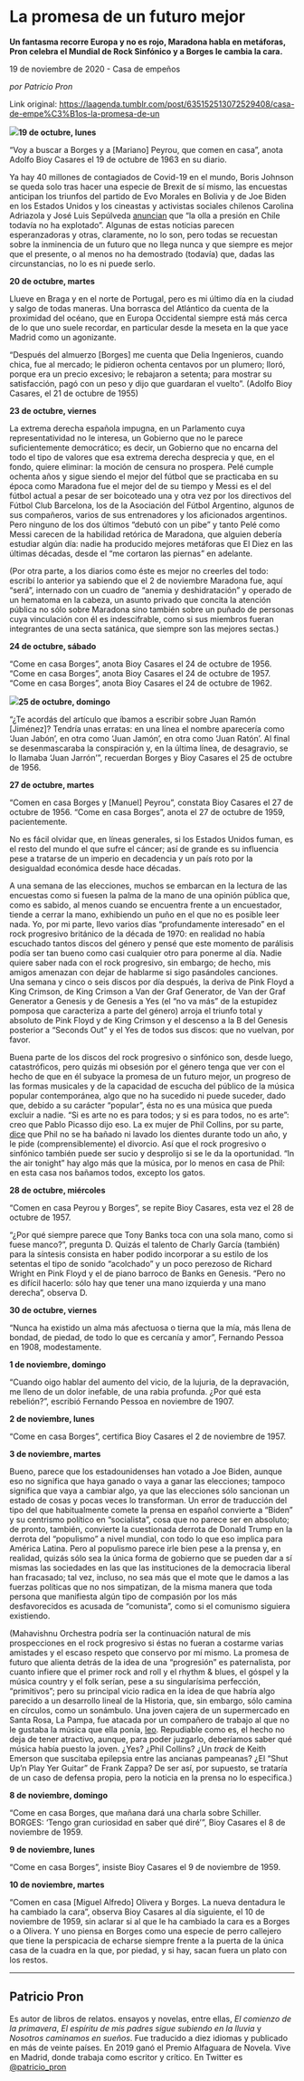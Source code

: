 # La promesa de un futuro mejor

**Un fantasma recorre Europa y no es rojo, Maradona habla en metáforas, Pron celebra el Mundial de Rock Sinfónico y a Borges le cambia la cara.**

19 de noviembre de 2020 - Casa de empeños

_por Patricio Pron_

Link original: https://laagenda.tumblr.com/post/635152513072529408/casa-de-empe%C3%B1os-la-promesa-de-un

![](https://64.media.tumblr.com/ba624d499fb5b89623f35c6a3dfc9cd6/f9ee81315fb02362-f3/s500x750/3d0c83cce6ce51d4ef1d748e4f0d0d214e5b91ad.jpg)**19 de octubre, lunes**

“Voy a buscar a
Borges y a [Mariano] Peyrou, que comen en casa”, anota Adolfo Bioy Casares el
19 de octubre de 1963 en su diario. 

Ya hay 40 millones
de contagiados de Covid-19 en el mundo, Boris Johnson se queda solo tras hacer
una especie de Brexit de sí mismo, las encuestas anticipan los triunfos del
partido de Evo Morales en Bolivia y de Joe Biden en los Estados Unidos y los
cineastas y activistas sociales chilenos Carolina Adriazola y José Luis
Sepúlveda [anuncian](https://bit.ly/2Uy5YLq)  que “la olla a presión en Chile todavía no ha explotado”.
Algunas de estas noticias parecen esperanzadoras y otras, claramente, no lo
son, pero todas se recuestan sobre la inminencia de un futuro que no llega
nunca y que siempre es mejor que el presente, o al menos no ha demostrado (todavía)
que, dadas las circunstancias, no lo es ni puede serlo. 

**20 de octubre,
martes**

Llueve en Braga y en
el norte de Portugal, pero es mi último día en la ciudad y salgo de todas
maneras. Una borrasca del Atlántico da cuenta de la proximidad del océano, que en
Europa Occidental siempre está más cerca de lo que uno suele recordar, en particular
desde la meseta en la que yace Madrid como un agonizante. 

“Después del almuerzo
[Borges] me cuenta que Delia Ingenieros, cuando chica, fue al mercado; le
pidieron ochenta centavos por un plumero; lloró, porque era un precio excesivo;
le rebajaron a setenta; para mostrar su satisfacción, pagó con un peso y dijo
que guardaran el vuelto”. (Adolfo Bioy Casares, el 21 de octubre de 1955) 

**23 de octubre,
viernes**

La extrema derecha
española impugna, en un Parlamento cuya representatividad no le interesa, un Gobierno
que no le parece suficientemente democrático; es decir, un Gobierno que no
encarna del todo el tipo de valores que esa extrema derecha desprecia y que, en
el fondo, quiere eliminar: la moción de censura no prospera. Pelé cumple
ochenta años y sigue siendo el mejor del fútbol que se practicaba en su época
como Maradona fue el mejor del de su tiempo y Messi es el del fútbol actual a
pesar de ser boicoteado una y otra vez por los directivos del Fútbol Club Barcelona,
los de la Asociación del Fútbol Argentino, algunos de sus compañeros, varios de
sus entrenadores y los aficionados argentinos. Pero ninguno de los dos últimos “debutó
con un pibe” y tanto Pelé como Messi carecen de la habilidad retórica de
Maradona, que alguien debería estudiar algún día: nadie ha producido mejores
metáforas que El Diez en las últimas décadas, desde el “me cortaron las piernas”
en adelante. 

(Por otra parte, a
los diarios como éste es mejor no creerles del todo: escribí lo anterior ya
sabiendo que el 2 de noviembre Maradona fue, aquí “será”, internado con un
cuadro de “anemia y deshidratación” y operado de un hematoma en la cabeza, un
asunto privado que concita la atención pública no sólo sobre Maradona sino
también sobre un puñado de personas cuya vinculación con él es indescifrable,
como si sus miembros fueran integrantes de una secta satánica, que siempre son
las mejores sectas.) 

**24 de octubre, sábado**

“Come en casa
Borges”, anota Bioy Casares el 24 de octubre de 1956. “Come en casa Borges”,
anota Bioy Casares el 24 de octubre de 1957. “Come en casa Borges”, anota Bioy
Casares el 24 de octubre de 1962. 

![](https://64.media.tumblr.com/afbf6de9f9add7904377757f0b38f45f/f9ee81315fb02362-a6/s500x750/75fd2e8e62b29ea0a19500e73f8e12ddf4f89b14.jpg)**25 de octubre,
domingo**

“¿Te acordás del
artículo que íbamos a escribir sobre Juan Ramón [Jiménez]? Tendría unas erratas:
en una línea el nombre aparecería como ‘Juan Jabón’, en otra como ‘Juan Jamón’,
en otra como ‘Juan Ratón’. Al final se desenmascaraba la conspiración y, en la última
línea, de desagravio, se lo llamaba ‘Juan Jarrón’”, recuerdan Borges y Bioy
Casares el 25 de octubre de 1956. 

**27 de octubre,
martes**

“Comen en casa
Borges y [Manuel] Peyrou”, constata Bioy Casares el 27 de octubre de 1956. “Come
en casa Borges”, anota el 27 de octubre de 1959, pacientemente. 

No es fácil olvidar
que, en líneas generales, si los Estados Unidos fuman, es el resto del mundo el
que sufre el cáncer; así de grande es su influencia pese a tratarse de un imperio
en decadencia y un país roto por la desigualdad económica desde hace décadas. 

A una semana de las
elecciones, muchos se embarcan en la lectura de las encuestas como si fuesen la
palma de la mano de una opinión pública que, como es sabido, al menos cuando se
encuentra frente a un encuestador, tiende a cerrar la mano, exhibiendo un puño
en el que no es posible leer nada. Yo, por mi parte, llevo varios días “profundamente
interesado” en el rock progresivo británico de la década de 1970: en realidad
no había escuchado tantos discos del género y pensé que este momento de parálisis
podía ser tan bueno como casi cualquier otro para ponerme al día. Nadie quiere
saber nada con el rock progresivo, sin embargo; de hecho, mis amigos amenazan
con dejar de hablarme si sigo pasándoles canciones. Una semana y cinco o seis
discos por día después, la deriva de Pink Floyd a King Crimson, de King Crimson
a Van der Graf Generator, de Van der Graf Generator a Genesis y de Genesis a
Yes (el “no va más” de la estupidez pomposa que caracteriza a parte del género)
arroja el triunfo total y absoluto de Pink Floyd y de King Crimson y el
descenso a la B del Genesis posterior a “Seconds Out” y el Yes de todos sus
discos: que no vuelvan, por favor. 

Buena parte de los
discos del rock progresivo o sinfónico son, desde luego, catastróficos, pero
quizás mi obsesión por el género tenga que ver con el hecho de que en él subyace
la promesa de un futuro mejor, un progreso de las formas musicales y de la
capacidad de escucha del público de la música popular contemporánea, algo que
no ha sucedido ni puede suceder, dado que, debido a su carácter “popular”, ésta
no es una música que pueda excluir a nadie. “Si es arte no es para todos; y si
es para todos, no es arte”: creo que Pablo Picasso dijo eso. La ex mujer de
Phil Collins, por su parte, [dice](https://bit.ly/3kCRvZ7) que Phil no se ha bañado ni lavado los dientes
durante todo un año, y le pide (comprensiblemente) el divorcio. Así que el rock progresivo
o sinfónico también puede ser sucio y desprolijo si se le da la oportunidad. “In
the air tonight” hay algo más que la música, por lo menos en casa de Phil: en
esta casa nos bañamos todos, excepto los gatos. 

**28 de octubre, miércoles**

“Comen en casa
Peyrou y Borges”, se repite Bioy Casares, esta vez el 28 de octubre de 1957. 

“¿Por qué siempre parece
que Tony Banks toca con una sola mano, como si fuese manco?”, pregunta D. Quizás
el talento de Charly García (también) para la síntesis consista en haber podido
incorporar a su estilo de los setentas el tipo de sonido “acolchado” y un poco
perezoso de Richard Wright en Pink Floyd y el de piano barroco de Banks en
Genesis. “Pero no es difícil hacerlo: sólo hay que tener una mano izquierda y
una mano derecha”, observa D. 

**30 de octubre,
viernes**

“Nunca ha existido
un alma más afectuosa o tierna que la mía, más llena de bondad, de piedad,
de todo lo que es cercanía y amor”, Fernando Pessoa en 1908, modestamente. 

**1 de noviembre, domingo**

“Cuando oigo hablar
del aumento del vicio, de la lujuria, de la depravación, me lleno de un dolor
inefable, de una rabia profunda. ¿Por qué esta rebelión?”, escribió Fernando
Pessoa en noviembre de 1907. 

**2 de noviembre,
lunes**

“Come en casa
Borges”, certifica Bioy Casares el 2 de noviembre de 1957. 

**3 de noviembre,
martes**

Bueno, parece que
los estadounidenses han votado a Joe Biden, aunque eso no significa que haya
ganado o vaya a ganar las elecciones; tampoco significa que vaya a cambiar
algo, ya que las elecciones sólo sancionan un estado de cosas y pocas veces lo
transforman. Un error de traducción del tipo del que habitualmente comete la
prensa en español convierte a “Biden” y su centrismo político en “socialista”,
cosa que no parece ser en absoluto; de pronto, también, convierte la cuestionada
derrota de Donald Trump en la derrota del “populismo” a nivel mundial, con todo
lo que eso implica para América Latina. Pero al populismo parece irle bien pese
a la prensa y, en realidad, quizás sólo sea la única forma de gobierno que se pueden
dar a sí mismas las sociedades en las que las instituciones de la democracia
liberal han fracasado; tal vez, incluso, no sea más que el mote que le damos a
las fuerzas políticas que no nos simpatizan, de la misma manera que toda
persona que manifiesta algún tipo de compasión por los más desfavorecidos es acusada
de “comunista”, como si el comunismo siguiera existiendo. 

(Mahavishnu
Orchestra podría ser la continuación natural de mis prospecciones en el rock
progresivo si éstas no fueran a costarme varias amistades y el escaso respeto
que conservo por mí mismo. La promesa de futuro que alienta detrás de la idea
de una “progresión” es paternalista, por cuanto infiere que el primer rock and
roll y el rhythm & blues, el góspel y la música country y el folk serían,
pese a su singularísima perfección, “primitivos”; pero su principal vicio
radica en la idea de que habría algo parecido a un desarrollo lineal de la
Historia, que, sin embargo, sólo camina en círculos, como un sonámbulo. Una
joven cajera de un supermercado en Santa Rosa, La Pampa, fue atacada por un
compañero de trabajo al que no le gustaba la música que ella ponía, [leo](https://bit.ly/32U8Lmv). Repudiable como es,
el hecho no deja de tener atractivo, aunque, para poder juzgarlo, deberíamos
saber qué música había puesto la joven. ¿Yes? ¿Phil Collins? ¿Un *track* de
Keith Emerson que suscitaba epilepsia entre las ancianas pampeanas? ¿El “Shut
Up’n Play Yer Guitar” de Frank Zappa? De ser así, por supuesto, se trataría de
un caso de defensa propia, pero la noticia en la prensa no lo especifica.) 

**8 de noviembre,
domingo**

“Come en casa
Borges, que mañana dará una charla sobre Schiller. BORGES: ‘Tengo gran
curiosidad en saber qué diré’”, Bioy Casares el 8 de noviembre de 1959. 

**9 de noviembre, lunes**

“Come en casa
Borges”, insiste Bioy Casares el 9 de noviembre de 1959. 

**10 de noviembre,
martes**

“Comen en casa [Miguel
Alfredo] Olivera y Borges. La nueva dentadura le ha cambiado la cara”, observa
Bioy Casares al día siguiente, el 10 de noviembre de 1959, sin aclarar si al
que le ha cambiado la cara es a Borges o a Olivera. Y uno piensa en Borges como
una especie de perro callejero que tiene la perspicacia de echarse siempre
frente a la puerta de la única casa de la cuadra en la que, por piedad, y si
hay, sacan fuera un plato con los restos.



---

Patricio Pron
-------------

 Es autor de libros de relatos. ensayos y novelas, entre ellas, *El comienzo de la primavera*, *El espíritu de mis padres sigue subiendo en la lluvia* y *Nosotros caminamos en sueños*. Fue traducido a diez idiomas y publicado en más de veinte países. En 2019 ganó el Premio Alfaguara de Novela. Vive en Madrid, donde trabaja como escritor y crítico. En Twitter es [@patricio\_pron](https://twitter.com/patricio_pron) 

